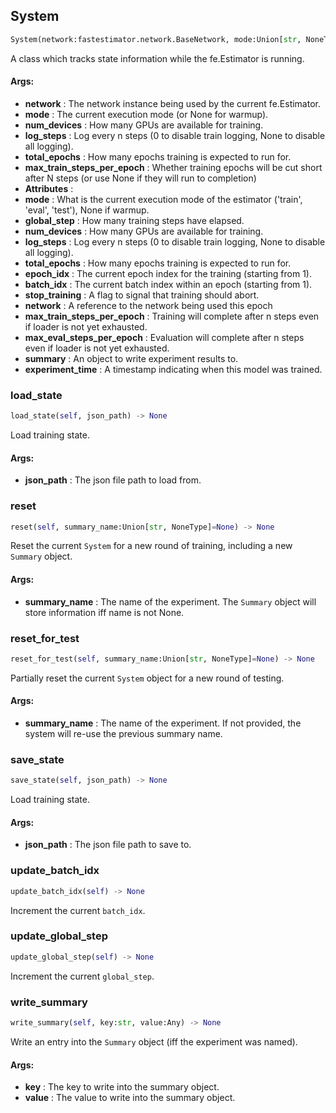 ## System
```python
System(network:fastestimator.network.BaseNetwork, mode:Union[str, NoneType]=None, num_devices:int=1, log_steps:Union[int, NoneType]=None, total_epochs:int=0, max_train_steps_per_epoch:Union[int, NoneType]=None, max_eval_steps_per_epoch:Union[int, NoneType]=None) -> None
```
A class which tracks state information while the fe.Estimator is running.

#### Args:

* **network** :  The network instance being used by the current fe.Estimator.
* **mode** :  The current execution mode (or None for warmup).
* **num_devices** :  How many GPUs are available for training.
* **log_steps** :  Log every n steps (0 to disable train logging, None to disable all logging).
* **total_epochs** :  How many epochs training is expected to run for.
* **max_train_steps_per_epoch** :  Whether training epochs will be cut short after N steps (or use None if they will run to            completion)
* **Attributes** : 
* **mode** :  What is the current execution mode of the estimator ('train', 'eval', 'test'), None if warmup.
* **global_step** :  How many training steps have elapsed.
* **num_devices** :  How many GPUs are available for training.
* **log_steps** :  Log every n steps (0 to disable train logging, None to disable all logging).
* **total_epochs** :  How many epochs training is expected to run for.
* **epoch_idx** :  The current epoch index for the training (starting from 1).
* **batch_idx** :  The current batch index within an epoch (starting from 1).
* **stop_training** :  A flag to signal that training should abort.
* **network** :  A reference to the network being used this epoch
* **max_train_steps_per_epoch** :  Training will complete after n steps even if loader is not yet exhausted.
* **max_eval_steps_per_epoch** :  Evaluation will complete after n steps even if loader is not yet exhausted.
* **summary** :  An object to write experiment results to.
* **experiment_time** :  A timestamp indicating when this model was trained.    

### load_state
```python
load_state(self, json_path) -> None
```
Load training state.

#### Args:

* **json_path** :  The json file path to load from.        

### reset
```python
reset(self, summary_name:Union[str, NoneType]=None) -> None
```
Reset the current `System` for a new round of training, including a new `Summary` object.

#### Args:

* **summary_name** :  The name of the experiment. The `Summary` object will store information iff name is not None.        

### reset_for_test
```python
reset_for_test(self, summary_name:Union[str, NoneType]=None) -> None
```
Partially reset the current `System` object for a new round of testing.

#### Args:

* **summary_name** :  The name of the experiment. If not provided, the system will re-use the previous summary name.        

### save_state
```python
save_state(self, json_path) -> None
```
Load training state.

#### Args:

* **json_path** :  The json file path to save to.        

### update_batch_idx
```python
update_batch_idx(self) -> None
```
Increment the current `batch_idx`.        

### update_global_step
```python
update_global_step(self) -> None
```
Increment the current `global_step`.        

### write_summary
```python
write_summary(self, key:str, value:Any) -> None
```
Write an entry into the `Summary` object (iff the experiment was named).

#### Args:

* **key** :  The key to write into the summary object.
* **value** :  The value to write into the summary object.        